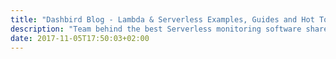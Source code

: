 ```yaml
---
title: "Dashbird Blog - Lambda & Serverless Examples, Guides and Hot Topics"
description: "Team behind the best Serverless monitoring software share their thoughts about development."
date: 2017-11-05T17:50:03+02:00
---
```

